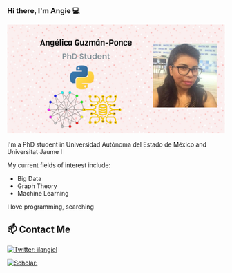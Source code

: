 ### Hi there, I'm Angie 💻 


<!--
**ilangiel/ilangiel** is a ✨ _special_ ✨ repository because its `README.md` (this file) appears on your GitHub profile.

Here are some ideas to get you started:

- 🔭 I’m currently working on ...
- 🌱 I’m currently learning ...
- 👯 I’m looking to collaborate on ...
- 🤔 I’m looking for help with ...
- 💬 Ask me about ...
- 📫 How to reach me: ...
- 😄 Pronouns: ...
- ⚡ Fun fact: ...
-->

![Image of Yaktocat](https://github.com/ilangiel/ilangiel/blob/master/img/bar.jpg)

I'm a PhD student in Universidad Autónoma del Estado de México and Universitat Jaume I


My current fields of interest include:
* Big Data
* Graph Theory
* Machine Learning


I love programming, searching 



## 📫 Contact Me
[![Twitter: ilangiel](https://img.shields.io/twitter/follow/ilangiel?style=social)](https://twitter.com/ilangiel)

[![Scholar: ](https://img.shields.io/endpoint?label=Google%20Scholar&style=social&url=https%3A%2F%2Fscholar.google.es%2Fcitations%3Fuser%3Dp5sWlAsAAAAJ%26hl%3Des)](https://scholar.google.es/citations?user=p5sWlAsAAAAJ&hl=es)



